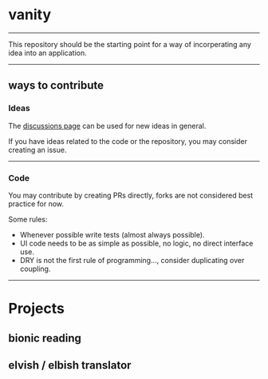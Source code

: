 # vanity
___

This repository should be the starting point for a way of incorperating any idea into an application.
___
## ways to contribute

### Ideas
The [discussions page](https://github.com/SilenLoc/vanity/discussions) can be used for new ideas in general.

If you have ideas related to the code or the repository, you may consider creating an issue.
___
### Code

You may contribute by creating PRs directly, forks are not considered best practice for now.

Some rules:
- Whenever possible write tests (almost always possible).
- UI code needs to be as simple as possible, no logic, no direct interface use.
- DRY is not the first rule of programming..., consider duplicating over coupling.
___
# Projects

## bionic reading

## elvish / elbish translator





